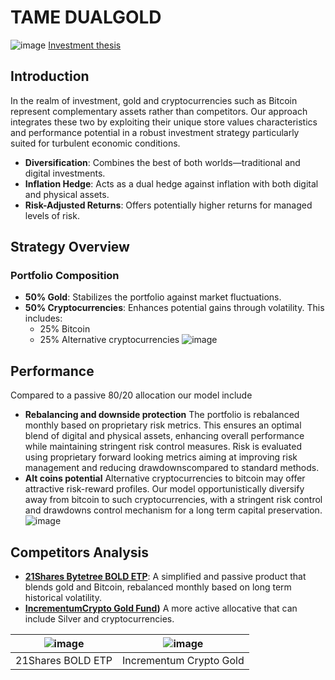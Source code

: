 # TAME DUALGOLD
![image](https://github.com/tamecap/rnd_dualgold/assets/41928138/c4e8c9d1-54c6-4ac5-a351-2f6281e28c0b)
[Investment thesis](DUALGOLD_whitepaper.pdf)
## Introduction
In the realm of investment, gold and cryptocurrencies such as Bitcoin represent complementary assets rather than competitors. Our approach integrates these two by exploiting their unique store values characteristics and performance potential in a robust investment strategy particularly suited for turbulent economic conditions.
- **Diversification**: Combines the best of both worlds—traditional and digital investments.
- **Inflation Hedge**: Acts as a dual hedge against inflation with both digital and physical assets.
- **Risk-Adjusted Returns**: Offers potentially higher returns for managed levels of risk.

## Strategy Overview

### Portfolio Composition
- **50% Gold**: Stabilizes the portfolio against market fluctuations.
- **50% Cryptocurrencies**: Enhances potential gains through volatility. This includes:
  - 25% Bitcoin
  - 25% Alternative cryptocurrencies
![image](https://github.com/tamecap/rnd_dualgold/assets/41928138/12b0674e-e6f2-4fd4-a477-fe36267d046e)


## Performance
Compared to a passive 80/20 allocation our model include 
- **Rebalancing and downside protection**
The portfolio is rebalanced monthly based on proprietary risk metrics. This ensures an optimal blend of digital and physical assets, enhancing overall performance while maintaining stringent risk control measures.
Risk is evaluated using proprietary forward looking metrics aiming at improving risk management and reducing drawdownscompared to standard methods.
- **Alt coins potential**
Alternative cryptocurrencies to bitcoin may offer attractive risk-reward profiles. Our model opportunistically diversify away from bitcoin to such cryptocurrencies, with a stringent risk control and drawdowns control mechanism for a long term capital preservation.
![image](https://github.com/tamecap/rnd_dualgold/assets/41928138/6653bb23-ffbc-4a23-a01b-40fe4fb60050)

## Competitors Analysis
- **[21Shares Bytetree BOLD ETP](https://www.21shares.com/product/bold)**: 
A simplified and passive product that blends gold and Bitcoin, rebalanced monthly based on long term historical volatility.
- **[IncrementumCrypto Gold Fund](https://www.interactivebrokers.co.uk/sso/Login?RL=1&locale=en_US))**
A more active allocative that can include Silver and cryptocurrencies.

| ![image](https://github.com/tamecap/rnd_dualgold/assets/41928138/f2d58f7a-2b07-4f4d-b845-0688df476c9b)| ![image](https://github.com/tamecap/rnd_dualgold/assets/41928138/f9f68d15-eddb-4cc6-9832-e594577319ba)|
|-------------------------|-------------------------|
| 21Shares BOLD ETP  | Incrementum Crypto Gold  |



